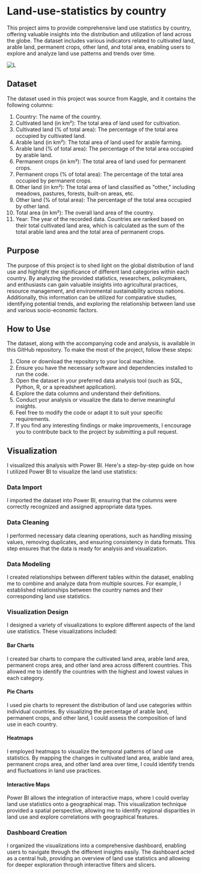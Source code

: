 # Land-use-statistics by country
This project aims to provide comprehensive land use statistics by country, offering valuable insights into the distribution and utilization of land across the globe. The dataset includes various indicators related to cultivated land, arable land, permanent crops, other land, and total area, enabling users to explore and analyze land use patterns and trends over time.

![L](https://github.com/Awaitingprof/EnglishPremier_league/assets/102805397/b888980e-9afc-4045-afca-c51d54a5ffe1)

## Dataset
The dataset used in this project  was source from Kaggle, and it contains the following columns:
1.	Country: The name of the country.
2.	Cultivated land (in km²): The total area of land used for cultivation.
3.	Cultivated land (% of total area): The percentage of the total area occupied by cultivated land.
4.	Arable land (in km²): The total area of land used for arable farming.
5.	Arable land (% of total area): The percentage of the total area occupied by arable land.
6.	Permanent crops (in km²): The total area of land used for permanent crops.
7.	Permanent crops (% of total area): The percentage of the total area occupied by permanent crops.
8.	Other land (in km²): The total area of land classified as "other," including meadows, pastures, forests, built-on areas, etc.
9.	Other land (% of total area): The percentage of the total area occupied by other land.
10.	Total area (in km²): The overall land area of the country.
11.	Year: The year of the recorded data.
Countries are ranked based on their total cultivated land area, which is calculated as the sum of the total arable land area and the total area of permanent crops.

## Purpose
The purpose of this project is to shed light on the global distribution of land use and highlight the significance of different land categories within each country. By analyzing the provided statistics, researchers, policymakers, and enthusiasts can gain valuable insights into agricultural practices, resource management, and environmental sustainability across nations. Additionally, this information can be utilized for comparative studies, identifying potential trends, and exploring the relationship between land use and various socio-economic factors.

## How to Use
The dataset, along with the accompanying code and analysis, is available in this GitHub repository. To make the most of the project, follow these steps:
1.	Clone or download the repository to your local machine.
2.	Ensure you have the necessary software and dependencies installed to run the code.
3.	Open the dataset in your preferred data analysis tool (such as SQL, Python, R, or a spreadsheet application).
4.	Explore the data columns and understand their definitions.
5.	Conduct your analysis or visualize the data to derive meaningful insights.
6.	Feel free to modify the code or adapt it to suit your specific requirements.
7.	If you find any interesting findings or make improvements, I encourage you to contribute back to the project by submitting a pull request.

## Visualization
I visualized this analysis with Power BI. 
Here's a step-by-step guide on how I utilized Power BI to visualize the land use statistics:
### Data Import
I imported the dataset into Power BI, ensuring that the columns were correctly recognized and assigned appropriate data types.
### Data Cleaning
I performed necessary data cleaning operations, such as handling missing values, removing duplicates, and ensuring consistency in data formats. This step ensures that the data is ready for analysis and visualization.
### Data Modeling
I created relationships between different tables within the dataset, enabling me to combine and analyze data from multiple sources. For example, I established relationships between the country names and their corresponding land use statistics.
### Visualization Design
I designed a variety of visualizations to explore different aspects of the land use statistics. These visualizations included:
#### Bar Charts
I created bar charts to compare the cultivated land area, arable land area, permanent crops area, and other land area across different countries. This allowed me to identify the countries with the highest and lowest values in each category.
#### Pie Charts
I used pie charts to represent the distribution of land use categories within individual countries. By visualizing the percentage of arable land, permanent crops, and other land, I could assess the composition of land use in each country.
#### Heatmaps
I employed heatmaps to visualize the temporal patterns of land use statistics. By mapping the changes in cultivated land area, arable land area, permanent crops area, and other land area over time, I could identify trends and fluctuations in land use practices.
#### Interactive Maps
Power BI allows the integration of interactive maps, where I could overlay land use statistics onto a geographical map. This visualization technique provided a spatial perspective, allowing me to identify regional disparities in land use and explore correlations with geographical features.
### Dashboard Creation
I organized the visualizations into a comprehensive dashboard, enabling users to navigate through the different insights easily. The dashboard acted as a central hub, providing an overview of land use statistics and allowing for deeper exploration through interactive filters and slicers.
